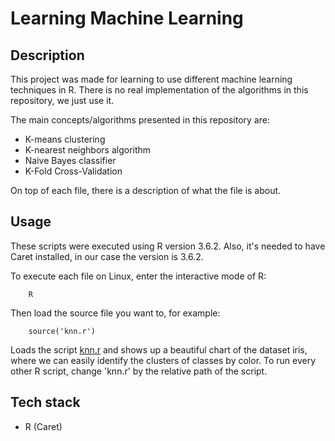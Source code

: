 # Learning Machine Learning

## Description

This project was made for learning to use different machine learning techniques in R. There is no real implementation of the algorithms in this repository, we just use it.

The main concepts/algorithms presented in this repository are:
* K-means clustering
* K-nearest neighbors algorithm
* Naive Bayes classifier
* K-Fold Cross-Validation

On top of each file, there is a description of what the file is about.

## Usage

These scripts were executed using R version 3.6.2. Also, it's needed to have Caret installed, in our case the version is 3.6.2.

To execute each file on Linux, enter the interactive mode of R:
```
    R
```
Then load the source file you want to, for example:
```
    source('knn.r')
```
Loads the script [knn.r](knn.r) and shows up a beautiful chart of the dataset iris, where we can easily identify the clusters of classes by color.
To run every other R script, change 'knn.r' by the relative path of the script.

## Tech stack
* R (Caret)
